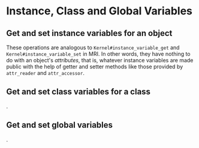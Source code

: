 # Instance, Class and Global Variables

## Get and set instance variables for an object

These operations are analogous to `Kernel#instance_variable_get` and
`Kernel#instance_variable_set` in MRI. In other words, they have nothing to
do with an object's _attributes_, that is, whatever instance variables are
made public with the help of getter and setter methods like those provided
by `attr_reader` and `attr_accessor`.


## Get and set class variables for a class

.


## Get and set global variables

.


